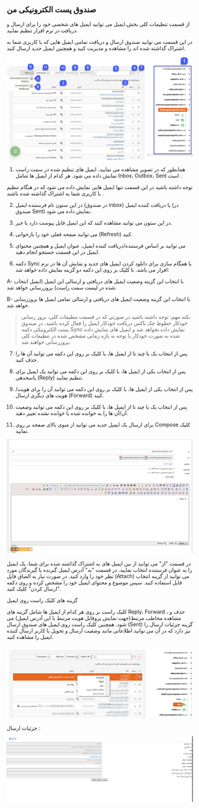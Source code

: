 ﻿## صندوق پست الکترونیکی من

از قسمت تنظیمات کلی بخش،ایمیل می توانید ایمیل های شخصی خود را برای ارسال و دریافت در نرم افزار تنظیم نمایید.

در این قسمت می توانید صندوق ارسال و دریافت تمامی ایمیل هایی که با کاربری شما به اشتراک گذاشته شده اند را مشاهده و مدیریت کنید و همچنین ایمیل جدید ارسال کنید.

![](MyEmails1.png)

1. همانطور که در تصویر مشاهده می نمایید، ایمیل های تنظیم شده در سمت راست نمایش داده می شود. هر کدام از ایمیل ها شامل Inbox، Outbox، Sent است .

توجه داشته باشید در این قسمت تنها ایمیل هایی نمایش داده می شود که در هنگام تنظیم با کاربری شما به اشتراک گذاشته شده باشند .

2. در این ستون نام فرستنده ایمیل (در صندوق inbox) یا دریافت کننده ایمیل (در صندوق Sent) نمایش داده می شود. 

3. در این ستون می توانید مشاهده کنید که این ایمیل فایل پیوست دارد یا خیر.

4. می توانید صفحه فعلی خود را بازخوانی (Refresh) کنید.

5. می توانید بر اساس فرستنده/دریافت کننده ایمیل، عنوان ایمیل و همچنین محتوای ایمیل در این قسمت جستجو انجام دهید.

6. دکمه Sync یا همگام سازی برای دانلود کردن ایمیل های جدید و نمایش آن ها در نرم افزار می باشد. با کلیک بر روی این دکمه دو گزینه نمایش داده خواهد شد:

A- با انتخاب این گزینه وضعیت ایمیل های دریافتی و ارسالی این ایمیل (ایمیل انتخاب شده در لیست سمت راست) بروزرسانی خواهد شد.

B- با انتخاب این گزینه وضعیت ایمیل های دریافتی و ارسالی تمامی ایمیل ها بروزرسانی خواهد شد.


> نکته مهم: توجه داشته باشید در صورتی که در قسمت تنظیمات کلی، بروز رسانی خودکار خطوط چک باکس دریافت خودکار ایمیل را فعال کرده باشید، در صندوق پست الکترونیکی دکمه Sync نمایش داده نخواهد شد و ایمیل های نمایش داده شده به صورت خودکار با توجه به بازه زمانی مشخص شده در تنظیمات کلی بروزرسانی خواهند شد. 

7. پس از انتخاب یک یا چند تا از ایمیل ها، با کلیک بر روی این دکمه می توانید آن ها را حذف کنید.

8. پس از انتخاب یکی از ایمیل ها، با کلیک بر روی این دکمه می توانید یک ایمیل برای پاسخدهی (Reply) تنظیم نمایید.

9. پس از انتخاب یکی از ایمیل ها، با کلیک بر روی این دکمه می توانید آن را برای هویت/هویت های دیگری ارسال (Forward) کنید.

10. پس از انتخاب یک یا چند تا از ایمیل ها، با کلیک بر روی این دکمه می توانید وضعیت آن/آن ها را به خوانده شده یا خوانده نشده تغییر دهید.

11. برای ارسال یک ایمیل جدید می توانید از منوی بالای صفحه بر روی Compose کلیک نمایید.

![](MyEmails2.png)

در قسمت "از" می توانید از بین ایمیل های به اشتراک گذاشته شده برای شما، یک ایمیل را به عنوان فرستنده انتخاب نمایید. در قسمت "به" آدرس ایمیل گیرنده یا گیرندگان مورد نظر خود را وارد کنید. در صورت نیاز به الصاق فایل (Attach) می توانید از گزینه انتخاب فایل استفاده کنید. سپس موضوع و محتوای ایمیل خود را مشخص کرده و روی دکمه "ارسال کردن" کلیک کنید.

گزینه های کلیک راست روی ایمیل


  کلیک راست بر روی هر کدام از ایمیل ها شامل گزینه های Reply، Forward ، حذف و مشاهده مخاطب مرتبط(جهت نمایش پروفایل هویت مرتبط با این آدرس ایمیل) می شود. همچنین کلیک راست روی ایمیل های صندوق ارسال (Sent) گزینه جزئیات ارسال را نیز دارد که در آن می توانید اطلاعاتی مانند وضعیت ارسال و تحویل یا کاربر ارسال کننده ایمیل را مشاهده کنید.
  
  
 ![](MyEmails3.png)
 
 
 جزئیات ارسال :
 
 ![](32.png)
 
 
 